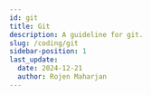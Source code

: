 ```yaml
---
id: git
title: Git
description: A guideline for git.
slug: /coding/git
sidebar-position: 1
last_update:
  date: 2024-12-21
  author: Rojen Maharjan
---
```

